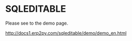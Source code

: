 SQLEDITABLE
===========

Please see to the demo page.

http://docs1.erp2py.com/sqleditable/demo/demo_en.html
 
